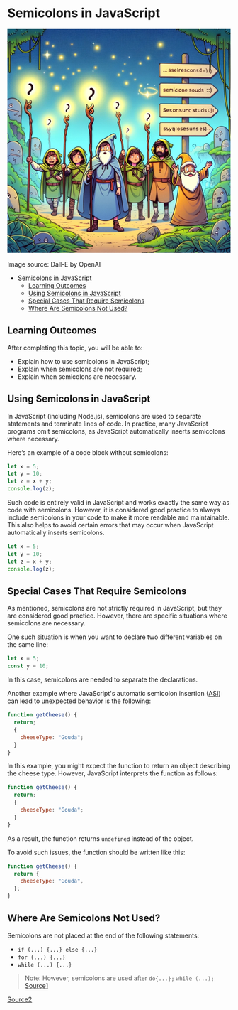 # Semicolons in JavaScript

![Semicolons](Semicolons.webp)

Image source: Dall-E by OpenAI

- [Semicolons in JavaScript](#semicolons-in-javascript)
  - [Learning Outcomes](#learning-outcomes)
  - [Using Semicolons in JavaScript](#using-semicolons-in-javascript)
  - [Special Cases That Require Semicolons](#special-cases-that-require-semicolons)
  - [Where Are Semicolons Not Used?](#where-are-semicolons-not-used)

## Learning Outcomes

After completing this topic, you will be able to:

- Explain how to use semicolons in JavaScript;
- Explain when semicolons are not required;
- Explain when semicolons are necessary.

## Using Semicolons in JavaScript

In JavaScript (including Node.js), semicolons are used to separate statements and terminate lines of code. In practice, many JavaScript programs omit semicolons, as JavaScript automatically inserts semicolons where necessary.

Here’s an example of a code block without semicolons:

```javascript
let x = 5;
let y = 10;
let z = x + y;
console.log(z);
```

Such code is entirely valid in JavaScript and works exactly the same way as code with semicolons. However, it is considered good practice to always include semicolons in your code to make it more readable and maintainable. This also helps to avoid certain errors that may occur when JavaScript automatically inserts semicolons.

```javascript
let x = 5;
let y = 10;
let z = x + y;
console.log(z);
```

## Special Cases That Require Semicolons

As mentioned, semicolons are not strictly required in JavaScript, but they are considered good practice. However, there are specific situations where semicolons are necessary.

One such situation is when you want to declare two different variables on the same line:

```javascript
let x = 5;
const y = 10;
```

In this case, semicolons are needed to separate the declarations.

Another example where JavaScript's automatic semicolon insertion ([ASI](https://developer.mozilla.org/en-US/docs/Web/JavaScript/Reference/Lexical_grammar#automatic_semicolon_insertion)) can lead to unexpected behavior is the following:

```javascript
function getCheese() {
  return;
  {
    cheeseType: "Gouda";
  }
}
```

In this example, you might expect the function to return an object describing the cheese type. However, JavaScript interprets the function as follows:

```javascript
function getCheese() {
  return;
  {
    cheeseType: "Gouda";
  }
}
```

As a result, the function returns `undefined` instead of the object.

To avoid such issues, the function should be written like this:

```javascript
function getCheese() {
  return {
    cheeseType: "Gouda",
  };
}
```

## Where Are Semicolons Not Used?

Semicolons are not placed at the end of the following statements:

- `if (...) {...} else {...}`
- `for (...) {...}`
- `while (...) {...}`

> Note: However, semicolons are used after `do{...};` `while (...);`
> [Source1](https://developer.mozilla.org/en-US/docs/Web/JavaScript/Reference/Lexical_grammar#automatic_semicolon_insertion)

[Source2](https://dev.to/adriennemiller/semicolons-in-javascript-to-use-or-not-to-use-2nli)

